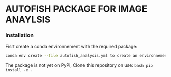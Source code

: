 



# AUTOFISH PACKAGE FOR IMAGE ANAYLSIS


### Installation

Fisrt create a conda environnement with the required package:

```bash
conda env create --file autofish_analysis.yml to create an environnement with  the exhaustive list of package to install
```

The package is not yet on PyPI,
Clone this repository on use: ```bash
pip install -e . ```



